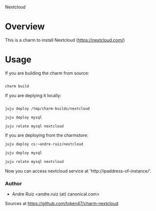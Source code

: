 
Nextcloud

# Overview

This is a charm to install Nextcloud (https://nextcloud.com/)

# Usage

If you are building the charm from source:

```bash

charm build

```

If you are deplying it locally:

```bash

juju deploy /tmp/charm-builds/nextcloud

juju deploy mysql

juju relate mysql nextcloud

```

If you are deploying from the charmstore:


```bash
juju deploy cs:~andre-ruiz/nextcloud

juju deploy mysql

juju relate mysql nextcloud
```

Now you can access nextcloud service at 'http://ipaddress-of-instance/'.

### Author
* Andre Ruiz <andre.ruiz (at) canonical.com>

Sources at https://github.com/token47/charm-nextcloud

